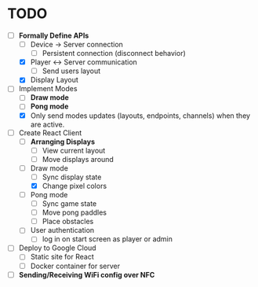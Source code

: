 # TODO

- [ ] **Formally Define APIs**
  - [ ] Device -> Server connection
    - [ ] Persistent connection (disconnect behavior)
  - [x] Player <-> Server communication
    - [ ] Send users layout
  - [x] Display Layout
- [ ] Implement Modes
  - [ ] **Draw mode**
  - [ ] **Pong mode**
  - [x] Only send modes updates (layouts, endpoints, channels) when
        they are active.
- [ ] Create React Client
  - [ ] **Arranging Displays**
    - [ ] View current layout
    - [ ] Move displays around
  - [ ] Draw mode
    - [ ] Sync display state
    - [x] Change pixel colors
  - [ ] Pong mode
    - [ ] Sync game state
    - [ ] Move pong paddles
    - [ ] Place obstacles
  - [ ] User authentication
    - [ ] log in on start screen as player or admin
- [ ] Deploy to Google Cloud
  - [ ] Static site for React
  - [ ] Docker container for server
- [ ] **Sending/Receiving WiFi config over NFC**
